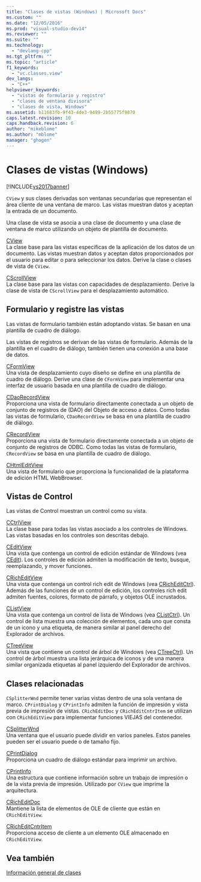 ```yaml
---
title: "Clases de vistas (Windows) | Microsoft Docs"
ms.custom: ""
ms.date: "12/05/2016"
ms.prod: "visual-studio-dev14"
ms.reviewer: ""
ms.suite: ""
ms.technology: 
  - "devlang-cpp"
ms.tgt_pltfrm: ""
ms.topic: "article"
f1_keywords: 
  - "vc.classes.view"
dev_langs: 
  - "C++"
helpviewer_keywords: 
  - "vistas de formulario y registro"
  - "clases de ventana divisora"
  - "clases de vista, Windows"
ms.assetid: b11683fb-9f43-4de3-9499-2b55775f9870
caps.latest.revision: 10
caps.handback.revision: 6
author: "mikeblome"
ms.author: "mblome"
manager: "ghogen"
---
```

# Clases de vistas (Windows)
[!INCLUDE[vs2017banner](../assembler/inline/includes/vs2017banner.md)]

`CView` y sus clases derivadas son ventanas secundarias que representan el área cliente de una ventana de marco.  Las vistas muestran datos y aceptan la entrada de un documento.  
  
 Una clase de vista se asocia a una clase de documento y una clase de ventana de marco utilizando un objeto de plantilla de documento.  
  
 [CView](../mfc/reference/cview-class.md)  
 La clase base para las vistas específicas de la aplicación de los datos de un documento.  Las vistas muestran datos y aceptan datos proporcionados por el usuario para editar o para seleccionar los datos.  Derive la clase o clases de vista de `CView`.  
  
 [CScrollView](../mfc/reference/cscrollview-class.md)  
 La clase base para las vistas con capacidades de desplazamiento.  Derive la clase de vista de `CScrollView` para el desplazamiento automático.  
  
## Formulario y registre las vistas  
 Las vistas de formulario también están adoptando vistas.  Se basan en una plantilla de cuadro de diálogo.  
  
 Las vistas de registros se derivan de las vistas de formulario.  Además de la plantilla en el cuadro de diálogo, también tienen una conexión a una base de datos.  
  
 [CFormView](../mfc/reference/cformview-class.md)  
 Una vista de desplazamiento cuyo diseño se define en una plantilla de cuadro de diálogo.  Derive una clase de `CFormView` para implementar una interfaz de usuario basada en una plantilla de cuadro de diálogo.  
  
 [CDaoRecordView](../mfc/reference/cdaorecordview-class.md)  
 Proporciona una vista de formulario directamente conectada a un objeto de conjunto de registros de \(DAO\) del Objeto de acceso a datos.  Como todas las vistas de formulario, `CDaoRecordView` se basa en una plantilla de cuadro de diálogo.  
  
 [CRecordView](../mfc/reference/crecordview-class.md)  
 Proporciona una vista de formulario directamente conectada a un objeto de conjunto de registros de ODBC.  Como todas las vistas de formulario, `CRecordView` se basa en una plantilla de cuadro de diálogo.  
  
 [CHtmlEditView](../mfc/reference/chtmleditview-class.md)  
 Una vista de formulario que proporciona la funcionalidad de la plataforma de edición HTML WebBrowser.  
  
## Vistas de Control  
 Las vistas de Control muestran un control como su vista.  
  
 [CCtrlView](../mfc/reference/cctrlview-class.md)  
 La clase base para todas las vistas asociado a los controles de Windows.  Las vistas basadas en los controles son descritas debajo.  
  
 [CEditView](../mfc/reference/ceditview-class.md)  
 Una vista que contenga un control de edición estándar de Windows \(vea [CEdit](../mfc/reference/cedit-class.md)\).  Los controles de edición admiten la modificación de texto, busque, reemplazando, y mover funciones.  
  
 [CRichEditView](../mfc/reference/cricheditview-class.md)  
 Una vista que contenga un control rich edit de Windows \(vea [CRichEditCtrl](../mfc/reference/cricheditctrl-class.md)\).  Además de las funciones de un control de edición, los controles rich edit admiten fuentes, colores, formato de párrafo, y objetos OLE incrustados.  
  
 [CListView](../mfc/reference/clistview-class.md)  
 Una vista que contenga un control de lista de Windows \(vea [CListCtrl](../mfc/reference/clistctrl-class.md)\).  Un control de lista muestra una colección de elementos, cada uno que consta de un icono y una etiqueta, de manera similar al panel derecho del Explorador de archivos.  
  
 [CTreeView](../mfc/reference/ctreeview-class.md)  
 Una vista que contiene un control de árbol de Windows \(vea [CTreeCtrl](../mfc/reference/ctreectrl-class.md)\).  Un control de árbol muestra una lista jerárquica de iconos y de una manera similar organizada etiquetas al panel izquierdo del Explorador de archivos.  
  
## Clases relacionadas  
 `CSplitterWnd` permite tener varias vistas dentro de una sola ventana de marco.  `CPrintDialog` y `CPrintInfo` admiten la función de impresión y vista previa de impresión de vistas.  `CRichEditDoc` y `CRichEditCntrItem` se utilizan con `CRichEditView` para implementar funciones VIEJAS del contenedor.  
  
 [CSplitterWnd](../mfc/reference/csplitterwnd-class.md)  
 Una ventana que el usuario puede dividir en varios paneles.  Estos paneles pueden ser el usuario puede o de tamaño fijo.  
  
 [CPrintDialog](../mfc/reference/cprintdialog-class.md)  
 Proporciona un cuadro de diálogo estándar para imprimir un archivo.  
  
 [CPrintInfo](../mfc/reference/cprintinfo-structure.md)  
 Una estructura que contiene información sobre un trabajo de impresión o de la vista previa de impresión.  Utilizado por `CView` que imprime la arquitectura.  
  
 [CRichEditDoc](../mfc/reference/cricheditdoc-class.md)  
 Mantiene la lista de elementos de OLE de cliente que están en `CRichEditView`.  
  
 [CRichEditCntrItem](../mfc/reference/cricheditcntritem-class.md)  
 Proporciona acceso de cliente a un elemento OLE almacenado en `CRichEditView`.  
  
## Vea también  
 [Información general de clases](../mfc/class-library-overview.md)